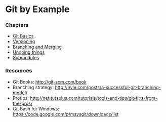 # Git by Example

### Chapters

- [Git Basics](git-basics)
- [Versioning](versionin)
- [Branching and Merging](branching-merging)
- [Undoing things](undoing)
- [Submodules](submodules)

### Resources

- Git Books: http://git-scm.com/book
- Branching strategy: http://nvie.com/posts/a-successful-git-branching-model/
- Protips: http://net.tutsplus.com/tutorials/tools-and-tips/git-tips-from-the-pros/
- Git Bash for Windows: https://code.google.com/p/msysgit/downloads/list